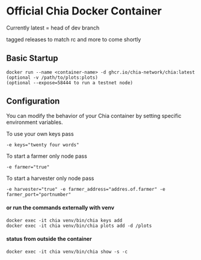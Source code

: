 # Official Chia Docker Container
Currently latest = head of dev branch

tagged releases to match rc and more to come shortly


## Basic Startup
```
docker run --name <container-name> -d ghcr.io/chia-network/chia:latest
(optional -v /path/to/plots:plots)
(optional --expose=58444 to run a testnet node)
```

## Configuration

You can modify the behavior of your Chia container by setting specific environment variables.

To use your own keys pass
```
-e keys="twenty four words"
```

To start a farmer only node pass
```
-e farmer="true"
```

To start a harvester only node pass
```
-e harvester="true" -e farmer_address="addres.of.farmer" -e farmer_port="portnumber"
```

#### or run the commands externally with venv
```
docker exec -it chia venv/bin/chia keys add
docker exec -it chia venv/bin/chia plots add -d /plots
```

#### status from outside the container

```
docker exec -it chia venv/bin/chia show -s -c
```
